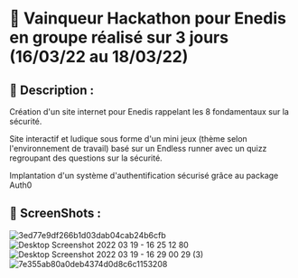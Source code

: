 # 🚀 Vainqueur Hackathon pour Enedis en groupe réalisé sur 3 jours (16/03/22 au 18/03/22)

## 📝 Description : 

Création d'un site internet pour Enedis rappelant les 8 fondamentaux sur la sécurité. 

Site interactif et ludique sous forme d'un mini jeux (thème selon l'environnement de travail) basé sur un Endless runner avec un quizz regroupant des questions sur la sécurité. 

Implantation d'un système d'authentification sécurisé grâce au package Auth0

## 📸 ScreenShots : 

![3ed77e9df266b1d03dab04cab24b6cfb](https://user-images.githubusercontent.com/89353029/159127854-23909d1c-956a-45e1-bdb0-d5de1f3870ae.png)
![Desktop Screenshot 2022 03 19 - 16 25 12 80](https://user-images.githubusercontent.com/89353029/159127860-77b2f8e3-2da4-4d03-bb9a-6fbec8a93c6e.png)
![Desktop Screenshot 2022 03 19 - 16 29 00 29 (3)](https://user-images.githubusercontent.com/89353029/159127863-b9e9d1ee-4734-4066-9913-e3cd7682f173.png)
![7e355ab80a0deb4374d0d8c6c1153208](https://user-images.githubusercontent.com/89353029/159127922-2f165b90-5fd1-46fd-8cf6-45140d6c58a6.png)
